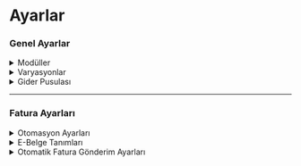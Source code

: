 # Ayarlar

### Genel Ayarlar

<details>

<summary>Modüller</summary>



</details>

<details>

<summary>Varyasyonlar</summary>



</details>

<details>

<summary>Gider Pusulası</summary>



</details>

***

### Fatura Ayarları

<details>

<summary>Otomasyon Ayarları</summary>



</details>

<details>

<summary>E-Belge Tanımları</summary>



</details>

<details>

<summary>Otomatik Fatura Gönderim Ayarları</summary>



</details>
